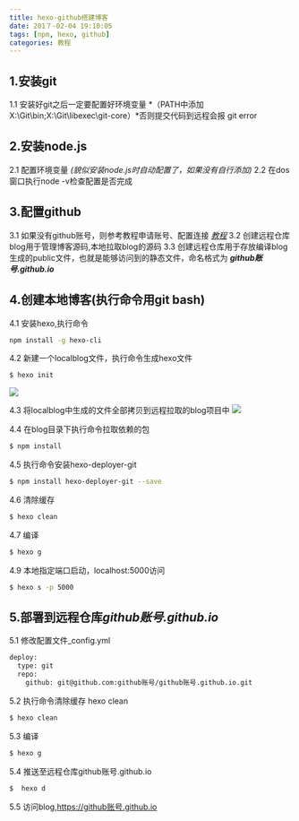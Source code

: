 ```yaml
---
title: hexo-github搭建博客
date: 201７-02-04 19:10:05
tags: [npm, hexo, github]
categories: 教程
---
```


## 1.安装git
1.1 安装好git之后一定要配置好环境变量 *（PATH中添加X:\Git\bin;X:\Git\libexec\git-core）*否则提交代码到远程会报 git error
<!-- more -->
## 2.安装node.js
2.1 配置环境变量 *(貌似安装node.js时自动配置了，如果没有自行添加)*
2.2 在dos窗口执行node -v检查配置是否完成

## 3.配置github
3.1 如果没有github账号，则参考教程申请账号、配置连接 *[教程](http://note.youdao.com/noteshare?id=f9e40005274860eb585a07bb01f34416&sub=5BE205668CEE44BAB5B46113500A7D19)*
3.2 创建远程仓库blog用于管理博客源码,本地拉取blog的源码
3.3 创建远程仓库用于存放编译blog生成的public文件，也就是能够访问到的静态文件，命名格式为 ***github账号.github.io***

## 4.创建本地博客(执行命令用git bash)
4.1 安装hexo,执行命令
``` bash
npm install -g hexo-cli
```
4.2 新建一个localblog文件，执行命令生成hexo文件
``` bash
$ hexo init
```
<img src="/img/hexo/hexo-init.jpg" width=”240” height=”400”>

4.3 将localblog中生成的文件全部拷贝到远程拉取的blog项目中
<img src="/img/hexo/hexo-file.jpg" width=”240” height=”400”>

4.4 在blog目录下执行命令拉取依赖的包
``` bash
$ npm install
```
4.5 执行命令安装hexo-deployer-git
``` bash
$ npm install hexo-deployer-git --save
```
4.6 清除缓存
``` bash
$ hexo clean
```
4.7 编译
``` bash
$ hexo g
```
4.9 本地指定端口启动，localhost:5000访问
``` bash
$ hexo s -p 5000
```
## 5.部署到远程仓库***github账号.github.io***
5.1 修改配置文件_config.yml
``` bash
deploy:
  type: git
  repo:
    github: git@github.com:github账号/github账号.github.io.git
```
5.2 执行命令清除缓存 hexo clean
``` bash
$ hexo clean
```
5.3 编译
``` bash
$ hexo g
```
5.4 推送至远程仓库github账号.github.io
``` bash
$  hexo d
```
5.5 访问blog,https://github账号.github.io
